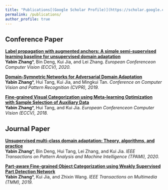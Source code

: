 ```yaml
---
title: "Publications[(Google Scholar Profile)](https://scholar.google.com/citations?user=p0GLwtoAAAAJ&hl=en)"
permalink: /publications/
author_profile: true
---
```


## Conference Paper

<b>[Label propagation with augmented anchors: A simple semi-supervised learning baseline for unsupervised domain adaptation](https://www.ecva.net/papers/eccv_2020/papers_ECCV/papers/123490749.pdf)</b> <br> <b>Yabin Zhang</b>\*, Bin Deng, Kui Jia, and Lei Zhang. <i>European Conferenceon Computer Vision (ECCV), 2020.</i> 

<b>[Domain-Symnetric Networks for Adversarial Domain Adaptation](http://openaccess.thecvf.com/content_CVPR_2019/papers/Zhang_Domain-Symmetric_Networks_for_Adversarial_Domain_Adaptation_CVPR_2019_paper.pdf)</b> <br> <b>Yabin Zhang</b>\*, Hui Tang, Kui Jia, and Mingkui Tan. <i>Conference on Computer Vision and Pattern Recognition (CVPR), 2019.</i> 

<b>[Fine-grained Visual Categorization using Meta-learning Optimization with Sample Selection of Auxiliary Data](http://openaccess.thecvf.com/content_ECCV_2018/papers/Yabin_Zhang_Fine-Grained_Visual_Categorization_ECCV_2018_paper.pdf)</b> <br> <b>Yabin Zhang</b>\*, Hui Tang, and Kui Jia. <i>European Conferenceon Computer Vision (ECCV), 2018.</i> 

## Journal Paper

<b>[Unsupervised multi-class domain adaptation: Theory, algorithms, and practice](https://ieeexplore.ieee.org/document/9253700)</b> <br> <b>Yabin Zhang</b>\*, Bin Deng, Hui Tang, Lei Zhang, and Kui Jia. <i> IEEE Transactions on Pattern Analysis and Machine Intelligence (TPAMI), 2020.</i> 

<b>[Part-aware Fine-grained Object Categorization using Weakly Supervised Part Detection Network](https://ieeexplore.ieee.org/document/8827602)</b> <br> <b>Yabin Zhang</b>\*, Kui Jia, and Zhixin Wang. <i> IEEE Transactions on Multimedia (TMM), 2019.</i> 